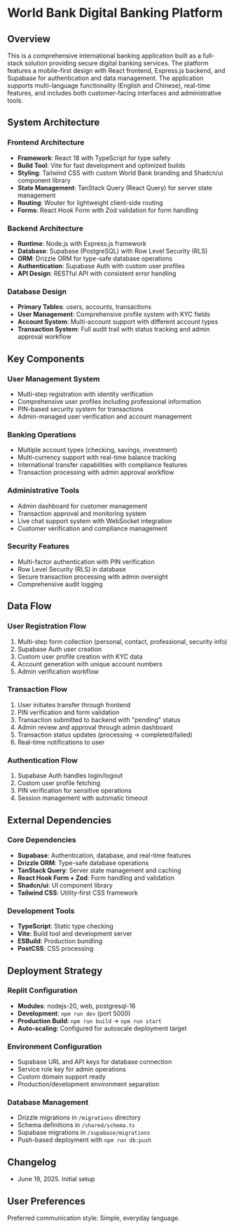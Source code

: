 # World Bank Digital Banking Platform

## Overview

This is a comprehensive international banking application built as a full-stack solution providing secure digital banking services. The platform features a mobile-first design with React frontend, Express.js backend, and Supabase for authentication and data management. The application supports multi-language functionality (English and Chinese), real-time features, and includes both customer-facing interfaces and administrative tools.

## System Architecture

### Frontend Architecture
- **Framework**: React 18 with TypeScript for type safety
- **Build Tool**: Vite for fast development and optimized builds
- **Styling**: Tailwind CSS with custom World Bank branding and Shadcn/ui component library
- **State Management**: TanStack Query (React Query) for server state management
- **Routing**: Wouter for lightweight client-side routing
- **Forms**: React Hook Form with Zod validation for form handling

### Backend Architecture
- **Runtime**: Node.js with Express.js framework
- **Database**: Supabase (PostgreSQL) with Row Level Security (RLS)
- **ORM**: Drizzle ORM for type-safe database operations
- **Authentication**: Supabase Auth with custom user profiles
- **API Design**: RESTful API with consistent error handling

### Database Design
- **Primary Tables**: users, accounts, transactions
- **User Management**: Comprehensive profile system with KYC fields
- **Account System**: Multi-account support with different account types
- **Transaction System**: Full audit trail with status tracking and admin approval workflow

## Key Components

### User Management System
- Multi-step registration with identity verification
- Comprehensive user profiles including professional information
- PIN-based security system for transactions
- Admin-managed user verification and account management

### Banking Operations
- Multiple account types (checking, savings, investment)
- Multi-currency support with real-time balance tracking
- International transfer capabilities with compliance features
- Transaction processing with admin approval workflow

### Administrative Tools
- Admin dashboard for customer management
- Transaction approval and monitoring system
- Live chat support system with WebSocket integration
- Customer verification and compliance management

### Security Features
- Multi-factor authentication with PIN verification
- Row Level Security (RLS) in database
- Secure transaction processing with admin oversight
- Comprehensive audit logging

## Data Flow

### User Registration Flow
1. Multi-step form collection (personal, contact, professional, security info)
2. Supabase Auth user creation
3. Custom user profile creation with KYC data
4. Account generation with unique account numbers
5. Admin verification workflow

### Transaction Flow
1. User initiates transfer through frontend
2. PIN verification and form validation
3. Transaction submitted to backend with "pending" status
4. Admin review and approval through admin dashboard
5. Transaction status updates (processing → completed/failed)
6. Real-time notifications to user

### Authentication Flow
1. Supabase Auth handles login/logout
2. Custom user profile fetching
3. PIN verification for sensitive operations
4. Session management with automatic timeout

## External Dependencies

### Core Dependencies
- **Supabase**: Authentication, database, and real-time features
- **Drizzle ORM**: Type-safe database operations
- **TanStack Query**: Server state management and caching
- **React Hook Form + Zod**: Form handling and validation
- **Shadcn/ui**: UI component library
- **Tailwind CSS**: Utility-first CSS framework

### Development Tools
- **TypeScript**: Static type checking
- **Vite**: Build tool and development server
- **ESBuild**: Production bundling
- **PostCSS**: CSS processing

## Deployment Strategy

### Replit Configuration
- **Modules**: nodejs-20, web, postgresql-16
- **Development**: `npm run dev` (port 5000)
- **Production Build**: `npm run build` → `npm run start`
- **Auto-scaling**: Configured for autoscale deployment target

### Environment Configuration
- Supabase URL and API keys for database connection
- Service role key for admin operations
- Custom domain support ready
- Production/development environment separation

### Database Management
- Drizzle migrations in `/migrations` directory
- Schema definitions in `/shared/schema.ts`
- Supabase migrations in `/supabase/migrations`
- Push-based deployment with `npm run db:push`

## Changelog
- June 19, 2025. Initial setup

## User Preferences

Preferred communication style: Simple, everyday language.